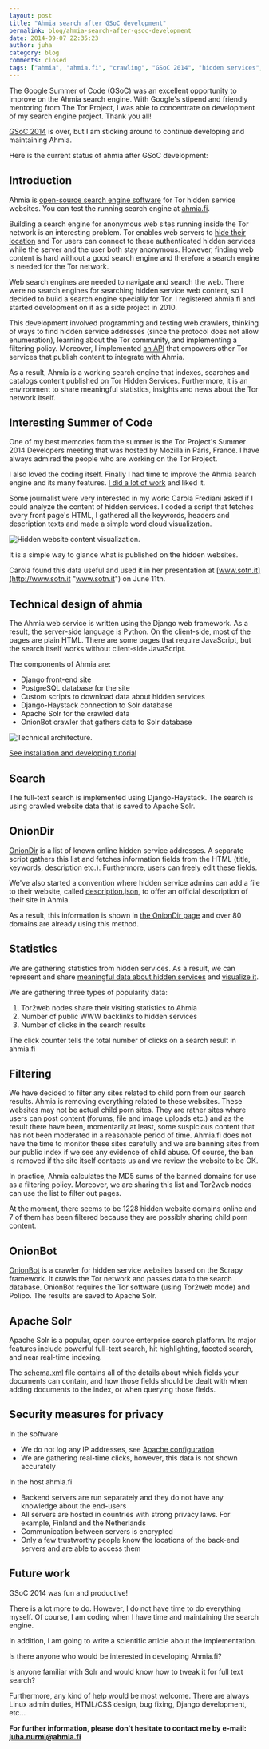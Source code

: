 ```yaml
---
layout: post
title: "Ahmia search after GSoC development"
permalink: blog/ahmia-search-after-gsoc-development
date: 2014-09-07 22:35:23
author: juha
category: blog
comments: closed
tags: ["ahmia", "ahmia.fi", "crawling", "GSoC 2014", "hidden services", "onion", "search engine"]
---
```


The Google Summer of Code (GSoC) was an excellent opportunity to improve on the Ahmia search engine. With Google's stipend and friendly mentoring from The Tor Project, I was able to concentrate on development of my search engine project. Thank you all!

[GSoC 2014](https://trac.torproject.org/projects/tor/wiki/doc/gsoc) is over, but I am sticking around to continue developing and maintaining Ahmia.

Here is the current status of ahmia after GSoC development:

Introduction
------------

Ahmia is [open-source search engine software](https://github.com/juhanurmi/ahmia/) for Tor hidden service websites. You can test the running search engine at [ahmia.fi](https://ahmia.fi/search/).

Building a search engine for anonymous web sites running inside the Tor network is an interesting problem. Tor enables web servers to [hide their location](https://www.torproject.org/docs/hidden-services) and Tor users can connect to these authenticated hidden services while the server and the user both stay anonymous. However, finding web content is hard without a good search engine and therefore a search engine is needed for the Tor network.

Web search engines are needed to navigate and search the web. There were no search engines for searching hidden service web content, so I decided to build a search engine specially for Tor. I registered ahmia.fi and started development on it as a side project in 2010.

This development involved programming and testing web crawlers, thinking of ways to find hidden service addresses (since the protocol does not allow enumeration), learning about the Tor community, and implementing a filtering policy. Moreover, I implemented [an API](https://ahmia.fi/documentation/) that empowers other Tor services that publish content to integrate with Ahmia.

As a result, Ahmia is a working search engine that indexes, searches and catalogs content published on Tor Hidden Services. Furthermore, it is an environment to share meaningful statistics, insights and news about the Tor network itself.

Interesting Summer of Code
--------------------------

One of my best memories from the summer is the Tor Project's Summer 2014 Developers meeting that was hosted by Mozilla in Paris, France. I have always admired the people who are working on the Tor Project.

I also loved the coding itself. Finally I had time to improve the Ahmia search engine and its many features. [I did a lot of work](https://github.com/juhanurmi/ahmia/commits/master) and liked it.

Some journalist were very interested in my work: Carola Frediani asked if I could analyze the content of hidden services. I coded a script that fetches every front page's HTML, I gathered all the keywords, headers and description texts and made a simple word cloud visualization.

![Hidden website content visualization.](https://ahmia.fi/static/visuals/content.png)

It is a simple way to glance what is published on the hidden websites.

Carola found this data useful and used it in her presentation at [www.sotn.it](http://www.sotn.it "www.sotn.it") on June 11th.

Technical design of ahmia
-------------------------

The Ahmia web service is written using the Django web framework. As a result, the server-side language is Python. On the client-side, most of the pages are plain HTML. There are some pages that require JavaScript, but the search itself works without client-side JavaScript.

The components of Ahmia are:

-   Django front-end site
-   PostgreSQL database for the site
-   Custom scripts to download data about hidden services
-   Django-Haystack connection to Solr database
-   Apache Solr for the crawled data
-   OnionBot crawler that gathers data to Solr database

![Technical architecture.](https://raw.githubusercontent.com/juhanurmi/ahmia/master/technical_architecture.png)

[See installation and developing tutorial](https://github.com/juhanurmi/ahmia/blob/master/README.md)

Search
------

The full-text search is implemented using Django-Haystack. The search is using crawled website data that is saved to Apache Solr.

OnionDir
--------

[OnionDir](https://ahmia.fi/address/) is a list of known online hidden service addresses. A separate script gathers this list and fetches information fields from the HTML (title, keywords, description etc.). Furthermore, users can freely edit these fields.

We've also started a convention where hidden service admins can add a file to their website, called [description.json](https://ahmia.fi/documentation/descriptionProposal/), to offer an official description of their site in Ahmia.

As a result, this information is shown in [the OnionDir page](https://ahmia.fi/address/#/search=Description%20downloaded%20directly%20from%20the%20hidden%20service.) and over 80 domains are already using this method.

Statistics
----------

We are gathering statistics from hidden services. As a result, we can represent and share [meaningful data about hidden services](https://ahmia.fi/documentation/) and [visualize it](https://ahmia.fi/stats/viewer).

We are gathering three types of popularity data:

1.  Tor2web nodes share their visiting statistics to Ahmia
2.  Number of public WWW backlinks to hidden services
3.  Number of clicks in the search results

The click counter tells the total number of clicks on a search result in ahmia.fi

Filtering
---------

We have decided to filter any sites related to child porn from our search results. Ahmia is removing everything related to these websites. These websites may not be actual child porn sites. They are rather sites where users can post content (forums, file and image uploads etc.) and as the result there have been, momentarily at least, some suspicious content that has not been moderated in a reasonable period of time. Ahmia.fi does not have the time to monitor these sites carefully and we are banning sites from our public index if we see any evidence of child abuse. Of course, the ban is removed if the site itself contacts us and we review the website to be OK.

In practice, Ahmia calculates the MD5 sums of the banned domains for use as a filtering policy. Moreover, we are sharing this list and Tor2web nodes can use the list to filter out pages.

At the moment, there seems to be 1228 hidden website domains online and 7 of them has been filtered because they are possibly sharing child porn content.

OnionBot
--------

[OnionBot](https://github.com/juhanurmi/ahmia/tree/master/onionbot) is a crawler for hidden service websites based on the Scrapy framework. It crawls the Tor network and passes data to the search database. OnionBot requires the Tor software (using Tor2web mode) and Polipo. The results are saved to Apache Solr.

Apache Solr
-----------

Apache Solr is a popular, open source enterprise search platform. Its major features include powerful full-text search, hit highlighting, faceted search, and near real-time indexing.

The [schema.xml](https://github.com/juhanurmi/ahmia/blob/master/solr/schema.xml) file contains all of the details about which fields your documents can contain, and how those fields should be dealt with when adding documents to the index, or when querying those fields.

Security measures for privacy
-----------------------------

In the software

-   We do not log any IP addresses, see [Apache configuration](https://github.com/juhanurmi/ahmia/tree/master/apache2)
-   We are gathering real-time clicks, however, this data is not shown accurately

In the host ahmia.fi

-   Backend servers are run separately and they do not have any knowledge about the end-users
-   All servers are hosted in countries with strong privacy laws. For example, Finland and the Netherlands
-   Communication between servers is encrypted
-   Only a few trustworthy people know the locations of the back-end servers and are able to access them

Future work
-----------

GSoC 2014 was fun and productive!

There is a lot more to do. However, I do not have time to do everything myself. Of course, I am coding when I have time and maintaining the search engine.

In addition, I am going to write a scientific article about the implementation.

Is there anyone who would be interested in developing Ahmia.fi?

Is anyone familiar with Solr and would know how to tweak it for full text search?

Furthermore, any kind of help would be most welcome. There are always Linux admin duties, HTML/CSS design, bug fixing, Django development, etc...

**For further information, please don't hesitate to contact me by e-mail: juha.nurmi@ahmia.fi**
